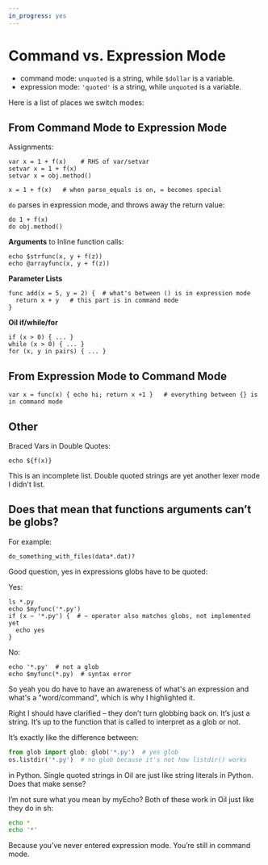 ```yaml
---
in_progress: yes
---
```


Command vs. Expression Mode
===========================

- command mode: `unquoted` is a string, while `$dollar` is a variable.
- expression mode: `'quoted'` is a string, while `unquoted` is a variable.


<div id="toc">
</div>


Here is a list of places we switch modes:

## From Command Mode to Expression Mode

Assignments:

```oil
var x = 1 + f(x)    # RHS of var/setvar
setvar x = 1 + f(x)
setvar x = obj.method()   

x = 1 + f(x)   # when parse_equals is on, = becomes special
```

`do` parses in expression mode, and throws away the return value:

```oil
do 1 + f(x)
do obj.method()
```

**Arguments** to Inline function calls:

```
echo $strfunc(x, y + f(z))
echo @arrayfunc(x, y + f(z))
```

**Parameter Lists**

```oil
func add(x = 5, y = 2) {  # what's between () is in expression mode
  return x + y   # this part is in command mode
}
```

**Oil if/while/for**

```oil
if (x > 0) { ... }
while (x > 0) { ... }
for (x, y in pairs) { ... }
```


## From Expression Mode to Command Mode

```oil
var x = func(x) { echo hi; return x +1 }   # everything between {} is in command mode
```


## Other

Braced Vars in Double Quotes:

```oil
echo ${f(x)}
```

This is an incomplete list.  Double quoted strings are yet another lexer mode I didn't list.


## Does that mean that functions arguments can’t be globs?

For example:

```oil
do_something_with_files(data*.dat)?
```


Good question, yes in expressions globs have to be quoted:

Yes:

```oil
ls *.py
echo $myfunc('*.py')
if (x ~ '*.py') {  # ~ operator also matches globs, not implemented yet
  echo yes
}

```

No:

```oil
echo '*.py'  # not a glob
echo $myfunc(*.py)  # syntax error
```

So yeah you do have to have an awareness of what's an expression and what's a "word/command", which is why I highlighted it.




Right I should have clarified – they don’t turn globbing back on. It’s just a string. It’s up to the function that is called to interpret as a glob or not.

It’s exactly like the difference between:

```python
from glob import glob; glob('*.py')  # yes glob
os.listdir('*.py')  # no glob because it's not how listdir() works
```

in Python. Single quoted strings in Oil are just like string literals in Python. Does that make sense?

I’m not sure what you mean by myEcho? Both of these work in Oil just like they
do in sh:

```sh
echo *
echo '*'
```

Because you’ve never entered expression mode. You’re still in command mode.


